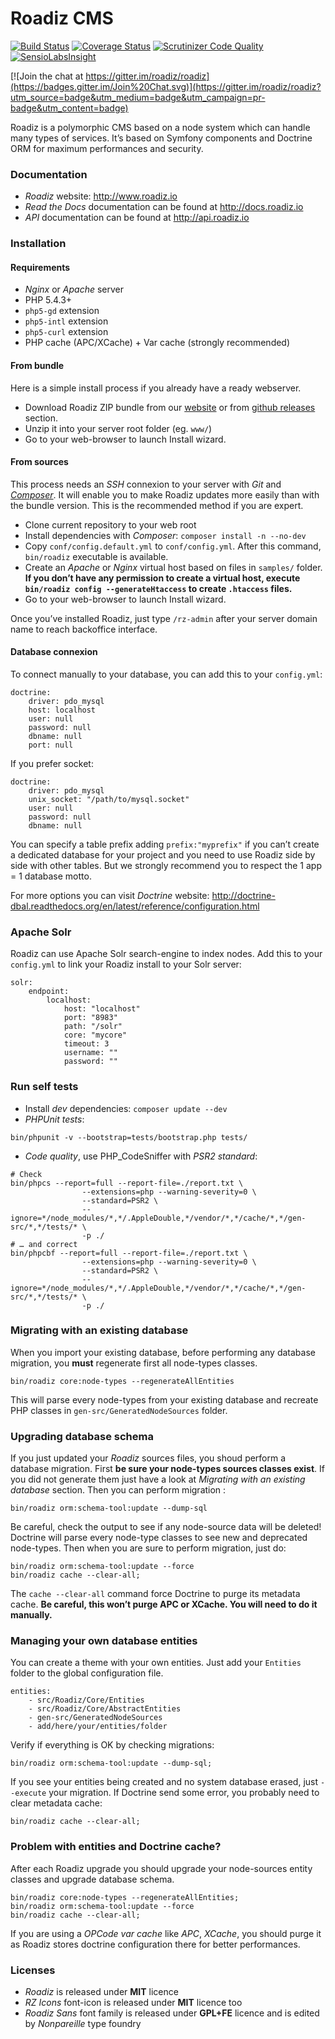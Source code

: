 # Roadiz CMS

[![Build Status](https://travis-ci.org/roadiz/roadiz.svg?branch=master)](https://travis-ci.org/roadiz/roadiz)
[![Coverage Status](https://coveralls.io/repos/roadiz/roadiz/badge.png?branch=master)](https://coveralls.io/r/roadiz/roadiz?branch=master)
[![Scrutinizer Code Quality](https://scrutinizer-ci.com/g/roadiz/roadiz/badges/quality-score.png?b=master)](https://scrutinizer-ci.com/g/roadiz/roadiz/?branch=master)
[![SensioLabsInsight](https://insight.sensiolabs.com/projects/b9240404-8621-4472-9a2d-634ad918660d/mini.png)](https://insight.sensiolabs.com/projects/b9240404-8621-4472-9a2d-634ad918660d)

[![Join the chat at https://gitter.im/roadiz/roadiz](https://badges.gitter.im/Join%20Chat.svg)](https://gitter.im/roadiz/roadiz?utm_source=badge&utm_medium=badge&utm_campaign=pr-badge&utm_content=badge)

Roadiz is a polymorphic CMS based on a node system which can handle many types of services.
It’s based on Symfony components and Doctrine ORM for maximum performances and security.

### Documentation

* *Roadiz* website: http://www.roadiz.io
* *Read the Docs* documentation can be found at http://docs.roadiz.io
* *API* documentation can be found at http://api.roadiz.io

### Installation

#### Requirements

* *Nginx* or *Apache* server
* PHP 5.4.3+
* ``php5-gd`` extension
* ``php5-intl`` extension
* ``php5-curl`` extension
* PHP cache (APC/XCache) + Var cache (strongly recommended)

#### From bundle

Here is a simple install process if you already have a ready webserver.

* Download Roadiz ZIP bundle from our [website](http://www.roadiz.io) or from [github releases](https://github.com/roadiz/roadiz/releases) section.
* Unzip it into your server root folder (eg. `www/`)
* Go to your web-browser to launch Install wizard.

#### From sources

This process needs an *SSH* connexion to your server with *Git* and [*Composer*](https://getcomposer.org/doc/00-intro.md#globally).
It will enable you to make Roadiz updates more easily than with the bundle version.
This is the recommended method if you are expert.

* Clone current repository to your web root
* Install dependencies with *Composer*: `composer install -n --no-dev`
* Copy `conf/config.default.yml` to `conf/config.yml`. After this command, `bin/roadiz` executable is available.
* Create an *Apache* or *Nginx* virtual host based on files in `samples/` folder.
**If you don’t have any permission to create a virtual host,
execute `bin/roadiz config --generateHtaccess` to create `.htaccess` files.**
* Go to your web-browser to launch Install wizard.

Once you’ve installed Roadiz, just type `/rz-admin` after your server domain name to reach backoffice interface.

#### Database connexion

To connect manually to your database, you can add this to your `config.yml`:

```
doctrine:
    driver: pdo_mysql
    host: localhost
    user: null
    password: null
    dbname: null
    port: null
```

If you prefer socket:

```
doctrine:
    driver: pdo_mysql
    unix_socket: "/path/to/mysql.socket"
    user: null
    password: null
    dbname: null
```

You can specify a table prefix adding `prefix:"myprefix"` if you can’t create a dedicated database for your project
and you need to use Roadiz side by side with other tables. But we strongly recommend you to respect the 1 app = 1 database motto.

For more options you can visit *Doctrine* website: http://doctrine-dbal.readthedocs.org/en/latest/reference/configuration.html

### Apache Solr

Roadiz can use Apache Solr search-engine to index nodes.
Add this to your `config.yml` to link your Roadiz install to your Solr server:

```
solr:
    endpoint:
        localhost:
            host: "localhost"
            port: "8983"
            path: "/solr"
            core: "mycore"
            timeout: 3
            username: ""
            password: ""
```

### Run self tests

* Install *dev* dependencies: `composer update --dev`
* *PHPUnit tests*:
```
bin/phpunit -v --bootstrap=tests/bootstrap.php tests/
```
* *Code quality*, use PHP_CodeSniffer with *PSR2 standard*:

```
# Check
bin/phpcs --report=full --report-file=./report.txt \
                --extensions=php --warning-severity=0 \
                --standard=PSR2 \
                --ignore=*/node_modules/*,*/.AppleDouble,*/vendor/*,*/cache/*,*/gen-src/*,*/tests/* \
                -p ./
# … and correct
bin/phpcbf --report=full --report-file=./report.txt \
                --extensions=php --warning-severity=0 \
                --standard=PSR2 \
                --ignore=*/node_modules/*,*/.AppleDouble,*/vendor/*,*/cache/*,*/gen-src/*,*/tests/* \
                -p ./
```

### Migrating with an existing database

When you import your existing database, before performing any database migration,
you **must** regenerate first all node-types classes.

```
bin/roadiz core:node-types --regenerateAllEntities
```

This will parse every node-types from your existing database and recreate PHP classes in `gen-src/GeneratedNodeSources` folder.

### Upgrading database schema

If you just updated your *Roadiz* sources files, you shoud perform a database migration.
First **be sure your node-types sources classes exist**.
If you did not generate them just have a look at *Migrating with an existing database* section.
Then you can perform migration :

```
bin/roadiz orm:schema-tool:update --dump-sql
```

Be careful, check the output to see if any node-source data will be deleted!
Doctrine will parse every node-type classes to see new and deprecated node-types.
Then when you are sure to perform migration, just do:

```
bin/roadiz orm:schema-tool:update --force
bin/roadiz cache --clear-all;
```

The `cache --clear-all` command force Doctrine to purge its metadata cache.
**Be careful, this won’t purge APC or XCache. You will need to do it manually.**

### Managing your own database entities

You can create a theme with your own entities. Just add your `Entities` folder
to the global configuration file.

```
entities:
    - src/Roadiz/Core/Entities
    - src/Roadiz/Core/AbstractEntities
    - gen-src/GeneratedNodeSources
    - add/here/your/entities/folder
```

Verify if everything is OK by checking migrations:

```
bin/roadiz orm:schema-tool:update --dump-sql;
```

If you see your entities being created and no system database erased, just `--execute` your migration.
If Doctrine send some error, you probably need to clear metadata cache:

```
bin/roadiz cache --clear-all;
```

### Problem with entities and Doctrine cache?

After each Roadiz upgrade you should upgrade your node-sources entity classes and upgrade database schema.

```
bin/roadiz core:node-types --regenerateAllEntities;
bin/roadiz orm:schema-tool:update --force
bin/roadiz cache --clear-all;

```

If you are using a *OPCode var cache* like *APC*, *XCache*, you should purge it as Roadiz stores doctrine
configuration there for better performances.

### Licenses

* *Roadiz* is released under **MIT** licence
* *RZ Icons* font-icon is released under **MIT** licence too
* *Roadiz Sans* font family is released under **GPL+FE** licence and is edited by *Nonpareille* type foundry
